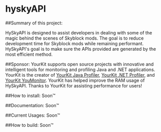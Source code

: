 # hyskyAPI

##Summary of this project:

HySkyAPI is designed to assist developers in dealing with some of the magic behind the scenes of Skyblock mods.
The goal is to reduce development time for Skyblock mods while remaining performant.
HySkyAPI's goal is to make sure the APIs provided are generated by the most efficient method.

##Sponsor:
YourKit supports open source projects with innovative and intelligent tools
for monitoring and profiling Java and .NET applications.
YourKit is the creator of <a href="https://www.yourkit.com/java/profiler/">YourKit Java Profiler</a>,
<a href="https://www.yourkit.com/.net/profiler/">YourKit .NET Profiler</a>,
and <a href="https://www.yourkit.com/youmonitor/">YourKit YouMonitor</a>. YourKit has helped improve the RAM usage of HySkyAPI.
Thanks to YourKit for assisting performance for users!

##How to install:
Soon™

##Documentation:
Soon™

##Current Usages:
Soon™

##How to build:
Soon™